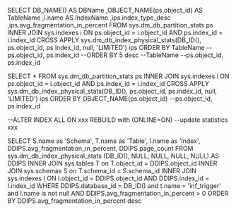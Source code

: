 
SELECT
DB_NAME() AS DBName
,OBJECT_NAME(ps.object_id) AS TableName
,i.name AS IndexName
,ips.index_type_desc
,ips.avg_fragmentation_in_percent
FROM sys.dm_db_partition_stats ps
INNER JOIN sys.indexes i
ON ps.object_id = i.object_id
AND ps.index_id = i.index_id
CROSS APPLY sys.dm_db_index_physical_stats(DB_ID(), ps.object_id, ps.index_id, null, 'LIMITED') ips
ORDER BY TableName --ps.object_id, ps.index_id
--ORDER BY 5 desc --TableName --ps.object_id, ps.index_id

SELECT *
FROM sys.dm_db_partition_stats ps
INNER JOIN sys.indexes i
ON ps.object_id = i.object_id
AND ps.index_id = i.index_id
CROSS APPLY sys.dm_db_index_physical_stats(DB_ID(), ps.object_id, ps.index_id, null, 'LIMITED') ips
ORDER BY OBJECT_NAME(ps.object_id) --ps.object_id, ps.index_id

--ALTER INDEX ALL ON xxx REBUILD with (ONLINE=ON)
--update statistics xxx

SELECT S.name as 'Schema',
T.name as 'Table',
I.name as 'Index',
DDIPS.avg_fragmentation_in_percent,
DDIPS.page_count
FROM sys.dm_db_index_physical_stats (DB_ID(), NULL, NULL, NULL, NULL) AS DDIPS
INNER JOIN sys.tables T on T.object_id = DDIPS.object_id
INNER JOIN sys.schemas S on T.schema_id = S.schema_id
INNER JOIN sys.indexes I ON I.object_id = DDIPS.object_id
AND DDIPS.index_id = I.index_id
WHERE DDIPS.database_id = DB_ID()
and t.name = 'inf_trigger'
and I.name is not null
AND DDIPS.avg_fragmentation_in_percent > 0
ORDER BY DDIPS.avg_fragmentation_in_percent desc
